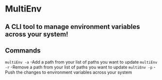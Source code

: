 # MultiEnv

## A CLI tool to manage environment variables across your system! 


## Commands 
`multiEnv -a` -Add a path from your list of paths you want to update
`multiEnv -r` -Remove a path from your list of paths you want to update
`multiEnv -p` -Push the changes to environment variables across your system